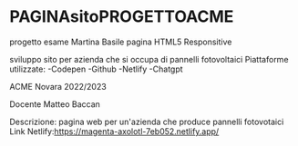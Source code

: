 # PAGINAsitoPROGETTOACME
progetto esame Martina Basile
pagina HTML5 Responsitive

sviluppo sito per azienda che si occupa di pannelli fotovoltaici
Piattaforme utilizzate:
-Codepen
-Github
-Netlify
-Chatgpt

ACME Novara 2022/2023

Docente Matteo Baccan

Descrizione: 
pagina web per un'azienda che produce pannelli fotovotaici
Link Netlify:https://magenta-axolotl-7eb052.netlify.app/

